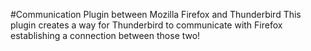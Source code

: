 #Communication Plugin between Mozilla Firefox and Thunderbird
This plugin creates a way for Thunderbird to communicate with Firefox establishing a connection between those two!